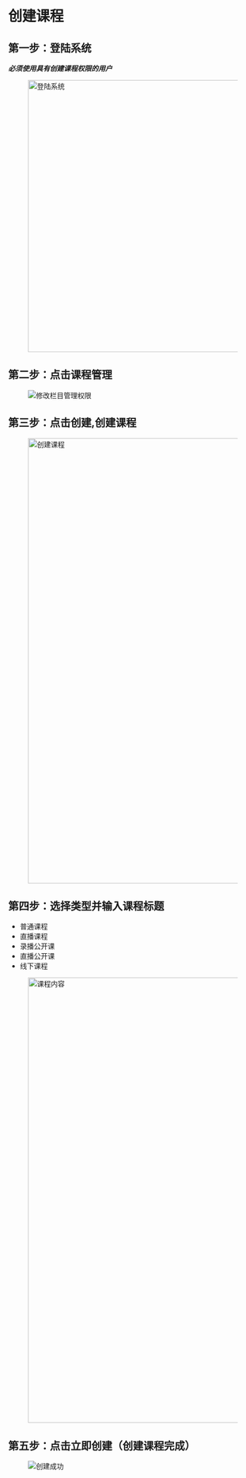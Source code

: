 # 创建课程

## 第一步：登陆系统

***必须使用具有创建课程权限的用户***

<figure>
  <img src='generated/images/guide/toh/Login.png' width="1030px" height="550px" alt="登陆系统">
</figure>

## 第二步：点击**课程管理**

<figure>
  <img src='generated/images/guide/toh/ClickCourseManager.png' alt="修改栏目管理权限">
</figure>


## 第三步：点击**创建**,创建课程

<figure>
  <img src='generated/images/guide/toh/CreateCourse.png' width="900px" alt="创建课程">
</figure>


## 第四步：选择类型并输入课程标题

* 普通课程
* 直播课程
* 录播公开课
* 直播公开课
* 线下课程

<figure>
  <img src='generated/images/guide/toh/CreateCourseContent.png' width="900px" alt="课程内容">
</figure>

## 第五步：点击立即创建（创建课程完成）

<figure>
  <img src='generated/images/guide/toh/CourseCreateSuccess.png' alt="创建成功">
</figure>